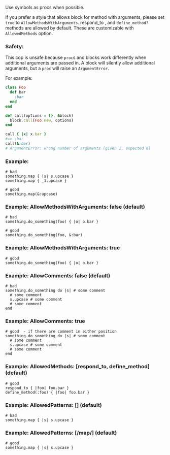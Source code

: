 Use symbols as procs when possible.

If you prefer a style that allows block for method with arguments,
please set `true` to `AllowMethodsWithArguments`.
respond_to , and `define_method?` methods are allowed by default.
These are customizable with `AllowedMethods` option.

### Safety:

This cop is unsafe because `proc`s and blocks work differently
when additional arguments are passed in. A block will silently
allow additional arguments, but a `proc` will raise
an `ArgumentError`.

For example:

```ruby
class Foo
  def bar
    :bar
  end
end

def call(options = {}, &block)
  block.call(Foo.new, options)
end

call { |x| x.bar }
#=> :bar
call(&:bar)
# ArgumentError: wrong number of arguments (given 1, expected 0)
```

### Example:
    # bad
    something.map { |s| s.upcase }
    something.map { _1.upcase }

    # good
    something.map(&:upcase)

### Example: AllowMethodsWithArguments: false (default)
    # bad
    something.do_something(foo) { |o| o.bar }

    # good
    something.do_something(foo, &:bar)

### Example: AllowMethodsWithArguments: true
    # good
    something.do_something(foo) { |o| o.bar }

### Example: AllowComments: false (default)
    # bad
    something.do_something do |s| # some comment
      # some comment
      s.upcase # some comment
      # some comment
    end

### Example: AllowComments: true
    # good  - if there are comment in either position
    something.do_something do |s| # some comment
      # some comment
      s.upcase # some comment
      # some comment
    end

### Example: AllowedMethods: [respond_to, define_method] (default)
    # good
    respond_to { |foo| foo.bar }
    define_method(:foo) { |foo| foo.bar }


### Example: AllowedPatterns: [] (default)
    # bad
    something.map { |s| s.upcase }

### Example: AllowedPatterns: [/map/] (default)
    # good
    something.map { |s| s.upcase }

